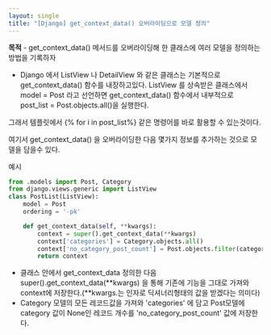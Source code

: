 ```yaml
---
layout: single
title: "[Django] get_context_data() 오버라이딩으로 모델 정의"
---
```


**목적** -   get_context_data() 메서드를 오버라이딩해 한 클래스에 여러 모델을 정의하는 방법을 기록하자

* Django 에서 ListView 나 DetailView 와 같은 클래스는 기본적으로 get_context_data() 함수를 내장하고있다. ListView 를 상속받은 클래스에서 model = Post 라고 선언하면 get_context_data() 함수에서 내부적으로 post_list = Post.objects.all()을 실행한다.

그래서 템플릿에서 {% for i in post_list%} 같은 명령어를 바로 활용할 수 있는것이다.

여기서 get_context_data() 을 오버라이딩한 다음 몇가지 정보를 추가하는 것으로 모델을 담을수 있다.

예시

```python
from .models import Post, Category
from django.views.generic import ListView
class PostList(ListView):
    model = Post
    ordering = '-pk'

    def get_context_data(self, **kwargs):
        context = super().get_context_data(**kwargs)
        context['categories'] = Category.objects.all()
        context['no_category_post_count'] = Post.objects.filter(category=None).count()
        return context
```

* 클래스 안에서 get_context_data 정의한 다음 super().get_context_data(**kwargs) 을 통해 기존에 기능을 그대로 가져와 context에 저장한다.(**kwargs.는 인자로 딕셔너리형태의 값을 받겠다는 의미다) 
* Category 모델의 모든 레코드값을 가져와 'categories' 에 담고 Post모델에 category 값이 None인 레코드 개수를 'no_category_post_count' 값에 저장한다.


